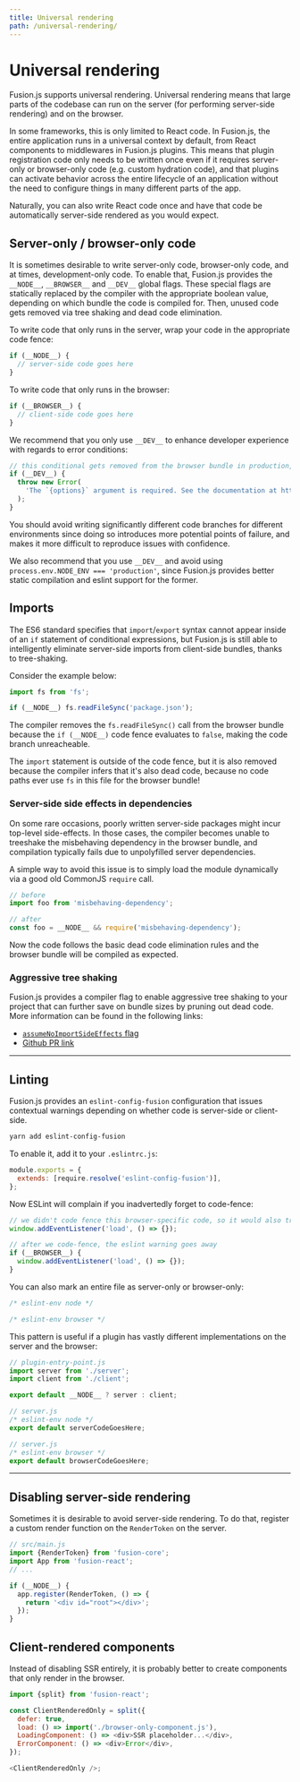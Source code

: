 ```yaml
---
title: Universal rendering
path: /universal-rendering/
---
```


# Universal rendering

Fusion.js supports universal rendering. Universal rendering means that large parts of the codebase can run on the server (for performing server-side rendering) and on the browser.

In some frameworks, this is only limited to React code. In Fusion.js, the entire application runs in a universal context by default, from React components to middlewares in Fusion.js plugins. This means that plugin registration code only needs to be written once even if it requires server-only or browser-only code (e.g. custom hydration code), and that plugins can activate behavior across the entire lifecycle of an application without the need to configure things in many different parts of the app.

Naturally, you can also write React code once and have that code be automatically server-side rendered as you would expect.

## Server-only / browser-only code

It is sometimes desirable to write server-only code, browser-only code, and at times, development-only code. To enable that, Fusion.js provides the `__NODE__`, `__BROWSER__` and `__DEV__` global flags. These special flags are statically replaced by the compiler with the appropriate boolean value, depending on which bundle the code is compiled for. Then, unused code gets removed via tree shaking and dead code elimination.

To write code that only runs in the server, wrap your code in the appropriate code fence:

```js
if (__NODE__) {
  // server-side code goes here
}
```

To write code that only runs in the browser:

```js
if (__BROWSER__) {
  // client-side code goes here
}
```

We recommend that you only use `__DEV__` to enhance developer experience with regards to error conditions:

```js
// this conditional gets removed from the browser bundle in production, saving a few bytes
if (__DEV__) {
  throw new Error(
    'The `{options}` argument is required. See the documentation at https://the-docs-website/api-docs/the-package'
  );
}
```

You should avoid writing significantly different code branches for different environments since doing so introduces more potential points of failure, and makes it more difficult to reproduce issues with confidence.

We also recommend that you use `__DEV__` and avoid using `process.env.NODE_ENV === 'production'`, since Fusion.js provides better static compilation and eslint support for the former.

## Imports

The ES6 standard specifies that `import`/`export` syntax cannot appear inside of an `if` statement of conditional expressions, but Fusion.js is still able to intelligently eliminate server-side imports from client-side bundles, thanks to tree-shaking.

Consider the example below:

```js
import fs from 'fs';

if (__NODE__) fs.readFileSync('package.json');
```

The compiler removes the `fs.readFileSync()` call from the browser bundle because the `if (__NODE__)` code fence evaluates to `false`, making the code branch unreacheable.

The `import` statement is outside of the code fence, but it is also removed because the compiler infers that it's also dead code, because no code paths ever use `fs` in this file for the browser bundle!

### Server-side side effects in dependencies

On some rare occasions, poorly written server-side packages might incur top-level side-effects. In those cases, the compiler becomes unable to treeshake the misbehaving dependency in the browser bundle, and compilation typically fails due to unpolyfilled server dependencies.

A simple way to avoid this issue is to simply load the module dynamically via a good old CommonJS `require` call.

```js
// before
import foo from 'misbehaving-dependency';

// after
const foo = __NODE__ && require('misbehaving-dependency');
```

Now the code follows the basic dead code elimination rules and the browser bundle will be compiled as expected.

### Aggressive tree shaking

Fusion.js provides a compiler flag to enable aggressive tree shaking to your project that can further save on bundle sizes by pruning out dead code. More information can be found in the following links:

* [`assumeNoImportSideEffects` flag](/api/fusion-cli/docs/fusionrc/#assumenoimportsideeffects)
* [Github PR link](https://github.com/fusionjs/fusion-cli/pull/392)

---

## Linting

Fusion.js provides an `eslint-config-fusion` configuration that issues contextual warnings depending on whether code is server-side or client-side.

```sh
yarn add eslint-config-fusion
```

To enable it, add it to your `.eslintrc.js`:

```js
module.exports = {
  extends: [require.resolve('eslint-config-fusion')],
};
```

Now ESLint will complain if you inadvertedly forget to code-fence:

```js
// we didn't code fence this browser-specific code, so it would also try to run in the server. Thus, eslint complains
window.addEventListener('load', () => {});

// after we code-fence, the eslint warning goes away
if (__BROWSER__) {
  window.addEventListener('load', () => {});
}
```

You can also mark an entire file as server-only or browser-only:

```js
/* eslint-env node */
```

```js
/* eslint-env browser */
```

This pattern is useful if a plugin has vastly different implementations on the server and the browser:

```js
// plugin-entry-point.js
import server from './server';
import client from './client';

export default __NODE__ ? server : client;

// server.js
/* eslint-env node */
export default serverCodeGoesHere;

// server.js
/* eslint-env browser */
export default browserCodeGoesHere;
```

---

## Disabling server-side rendering

Sometimes it is desirable to avoid server-side rendering. To do that, register a custom render function on the `RenderToken` on the server.

```js
// src/main.js
import {RenderToken} from 'fusion-core';
import App from 'fusion-react';
// ...

if (__NODE__) {
  app.register(RenderToken, () => {
    return '<div id="root"></div>';
  });
}
```

## Client-rendered components

Instead of disabling SSR entirely, it is probably better to create components that only render in the browser.

```js
import {split} from 'fusion-react';

const ClientRenderedOnly = split({
  defer: true,
  load: () => import('./browser-only-component.js'),
  LoadingComponent: () => <div>SSR placeholder...</div>,
  ErrorComponent: () => <div>Error</div>,
});

<ClientRenderedOnly />;
```
